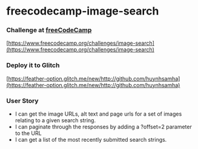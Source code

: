 # freecodecamp-image-search

### Challenge at [freeCodeCamp](https://www.freecodecamp.org)

[https://www.freecodecamp.org/challenges/image-search](https://www.freecodecamp.org/challenges/image-search)


### Deploy it to Glitch
[https://feather-option.glitch.me/new/http://github.com/huynhsamha](https://feather-option.glitch.me/new/http://github.com/huynhsamha)


### User Story
+ I can get the image URLs, alt text and page urls for a set of images relating to a given search string.
+ I can paginate through the responses by adding a ?offset=2 parameter to the URL
+ I can get a list of the most recently submitted search strings.
